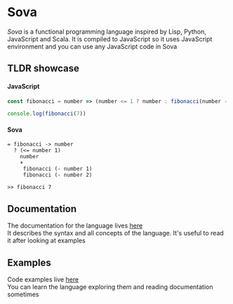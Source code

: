 # Sova

<i>Sova</i> is a functional programming language inspired by Lisp, Python, JavaScript and Scala. It is compiled to JavaScript so it uses JavaScript environment and you can use any JavaScript code in Sova

## TLDR showcase

#### JavaScript

```javascript
const fibonacci = number => (number <= 1 ? number : fibonacci(number - 1) + fibonacci(number - 2))

console.log(fibonacci(7))
```

#### Sova

```
= fibonacci -> number
  ? (<= number 1)
    number
    +
     fibonacci (- number 1)
     fibonacci (- number 2)

>> fibonacci 7
```

## Documentation

The documentation for the language lives [here](./documentation) </br>
It describes the syntax and all concepts of the language. It's useful to read it after looking at examples

## Examples

Code examples live [here](./examples) </br>
You can learn the language exploring them and reading documentation sometimes
